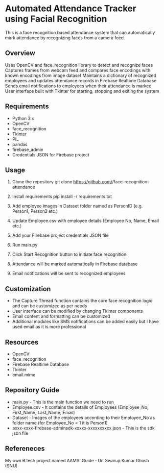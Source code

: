 # Automated Attendance Tracker using Facial Recognition

This is a face recognition based attendance system that can automatically mark attendance by recognizing faces from a camera feed.

## Overview
Uses OpenCV and face_recognition library to detect and recognize faces
Captures frames from webcam feed and compares face encodings with known encodings from image dataset
Maintains a dictionary of recognized employees and updates attendance records in Firebase Realtime Database
Sends email notifications to employees when their attendance is marked
User interface built with Tkinter for starting, stopping and exiting the system

## Requirements
* Python 3.x
* OpenCV
* face_recognition
* Tkinter
* PIL
* pandas
* firebase_admin
* Credentials JSON for Firebase project


## Usage
1. Clone the repository
git clone https://github.com/<username>/face-recognition-attendance

2.  Install requirements
pip install -r requirements.txt

3.  Add employee images in Dataset folder named as PersonID (e.g. Person1, Person2 etc.)
  
4.  Update Employee.csv with employee details (Employee No, Name, Email etc.)

5. Add your Firebase project credentials JSON file
6. Run main.py
7. Click Start Recognition button to initiate face recognition
8. Attendance will be marked automatically in Firebase database
9. Email notifications will be sent to recognized employees


## Customization
* The Capture Thread function contains the core face recognition logic and can be customized as per needs
* User interface can be modified by changing Tkinter components
* Email content and formatting can be customized
* Additional modules like SMS notifications can be added easily but I have used email as it is more professional

## Resources
* OpenCV
* face_recognition
* Firebase Realtime Database
* Tkinter
* email.mime

## Repository Guide 
* main.py - This is the main function we need to run
* Employee.csv - It contains the details of Employees (Employee_No, First_Name, Last_Name, Email)
* Dataset - Images of the employees according to their Employee_No as folder name (for Employee_No = 1 it is Person1)
* axxx-xxxx-firebase-adminsdk-xxxxx-xxxxxxxxxx.json - This is the sdk json file

## Refereneces 
My own B.tech project named AAMS. Guide - Dr. Swarup Kumar Ghosh (SNU)
